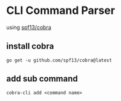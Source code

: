 # CLI Command Parser

using [spf13/cobra](https://github.com/spf13/cobra)

## install cobra

```shell
go get -u github.com/spf13/cobra@latest
```

## add sub command

```shell
cobra-cli add <command name>
```